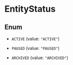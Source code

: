 

# EntityStatus

## Enum


* `ACTIVE` (value: `"ACTIVE"`)

* `PAUSED` (value: `"PAUSED"`)

* `ARCHIVED` (value: `"ARCHIVED"`)



